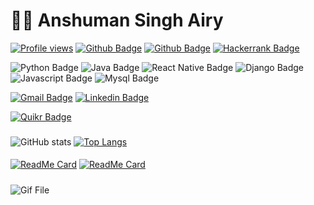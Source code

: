 # :man_technologist: Anshuman Singh Airy
[![Profile views](https://gpvc.arturio.dev/anshumanairy)](https://github.com/anshumanairy)
[![Github Badge](https://img.shields.io/badge/-Fullstack%20Software%20Developer-grey?style=flat&logoColor=white&link=https://github.com/anshumanairy)](https://github.com/anshumanairy)
[![Github Badge](https://img.shields.io/badge/-Arctic%20Code%20Vault%20Contributor-Black?style=flat&logo=reverbnation&logoColor=white&link=https://github.com/anshumanairy)](https://github.com/anshumanairy)
[![Hackerrank Badge](https://img.shields.io/badge/-Hackerrank-success?style=flat&logo=Hackerrank&logoColor=white&link=https://www.hackerrank.com/Anshuman_Airy)](https://www.hackerrank.com/Anshuman_Airy)

![Python Badge](https://img.shields.io/badge/-Python-blue?style=flat&logo=Python&logoColor=white)
![Java Badge](https://img.shields.io/badge/-Java-blue?style=flat&logo=Java&logoColor=white)
![React Native Badge](https://img.shields.io/badge/-React%20Native-blue?style=flat&logo=reactos&logoColor=white)
![Django Badge](https://img.shields.io/badge/-Django-blue?style=flat&logo=Django&logoColor=white)
![Javascript Badge](https://img.shields.io/badge/-Javascript-blue?style=flat&logo=Javascript&logoColor=white)
![Mysql Badge](https://img.shields.io/badge/-Mysql-blue?style=flat&logo=Mysql&logoColor=white)

[![Gmail Badge](https://img.shields.io/badge/-Gmail-c14438?style=flat&logo=Gmail&logoColor=white&link=mailto:anshuman.airy04@gmail.com)](mailto:anshuman.airy04@gmail.com)
[![Linkedin Badge](https://img.shields.io/badge/-LinkedIn-blue?style=flat&logo=Linkedin&logoColor=white&link=https://www.linkedin.com/in/anshuman-airy//)](https://www.linkedin.com/in/anshuman-airy/)

[![Quikr Badge](https://img.shields.io/badge/-QUIKR-success?style=flat&logoColor=white&link=mailto:anshuman.airy04@gmail.com)](mailto:anshuman.airy04@gmail.com)

###
![GitHub stats](https://github-readme-stats.vercel.app/api?username=anshumanairy&count_private=true&hide=contribs&show_icons=true&include_all_commits=true)
[![Top Langs](https://github-readme-stats.vercel.app/api/top-langs/?username=anshumanairy&hide=jupyter%20notebook&layout=compact)](https://github.com/anshumanairy/github-readme-stats)

####
[![ReadMe Card](https://github-readme-stats.vercel.app/api/pin/?username=anshumanairy&repo=penta6)](https://github.com/anshumanairy/penta6)
[![ReadMe Card](https://github-readme-stats.vercel.app/api/pin/?username=anshumanairy&repo=Sprint-Management)](https://github.com/anshumanairy/Sprint-Management)

#####
![Gif File](https://pa1.narvii.com/7067/07e43a46e07979794391b2e7e9738f9e5902d8b3r1-828-524_00.gif)
